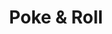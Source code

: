 ---
layout: place
title: "Poke & Roll"
permalink: /ohio/cuyahoga-falls/poke-roll.html
stateAbbr: OH
stateName: Ohio
cityName: Cuyahoga Falls
seo:
  name: "Poke & Roll"
  type: Restaurant
  links: https://www.eatpokenroll.com/
description: "Poke & Roll serves delicious sushi in Cuyahoga Falls, Ohio. Try fresh Japanese dishes for a great dining experience. Available for takeout, delivery, lunch, and dinner."
place_id: ChIJi8fFfhwnMYgRPQ1HLtbMMVU
photos:
  - name: >-
      places/ChIJi8fFfhwnMYgRPQ1HLtbMMVU/photos/AeeoHcIME_x0z3UiOWWx4yInhgy7x3GLF2JVGsb6xvd5nbLvugx4dN_Bi6ZcDow8fWr-A2GCFcA-Nl35pyRJbZ0NvJqxtVU0bTOB1kemIfTEFf35x4jNhm58r8PqeVWDHqkcGrdn0gzqKlUDkGkydNHmpUUIRJubf70Ud8C7Yw12V58Z1Fo9ZRvbcdSomnSkkTwLPW6P8dHEldQUdfEr5wCtCKReb0DK1ffgtd__cDi07PIVL0Kmh7vyF2Ure3nbsPuWRs1qPAwVQPlfA5PeUYOBHp0lNoP6jpnhn5JQCFuiZzK0Gg
    widthPx: 2048
    heightPx: 1152
    authorAttributions:
      - displayName: Poke & Roll
        uri: https://maps.google.com/maps/contrib/115611808872992162799
        photoUri: >-
          https://lh3.googleusercontent.com/a/ACg8ocL_UPHKijuOTS-NOkNv5T58N0XfphRl9CPIgmlbqYXFY7SOrA=s100-p-k-no-mo
    flagContentUri: >-
      https://www.google.com/local/imagery/report/?cb_client=maps_api_places.places_api&image_key=!1e10!2sAF1QipNI3cm8cjxW4V2SmFQPIntKmVzuTad5PEQmiymu&hl=en-US
    googleMapsUri: >-
      https://www.google.com/maps/place//data=!3m4!1e2!3m2!1sAF1QipNI3cm8cjxW4V2SmFQPIntKmVzuTad5PEQmiymu!2e10!4m2!3m1!1s0x8831271c7ec5c78b:0x5531ccd62e470d3d
  - name: >-
      places/ChIJi8fFfhwnMYgRPQ1HLtbMMVU/photos/AeeoHcLLe18Vq8whZLII8dMmm4UyC8PAr3jlzBz221iytypgBcox8UjrRG3i1csd9UB6Hu2beIFE3a4clkLi3nRLkGcFczi7dN92P4fIIi02xFtr7EdmreMDodejsxK05ZZvNRjlcH2f41YOUR8OT2wf9m606UHHgoxp5KVIj8kUxbX7Sx2qYUtjlmRqlOARzAXeAwo0zlXy7GE6Tn3x-6EJvpXocpCcUKhOzBGVyGIpGgh1K0DUbbivrVMT2EG8AdjRqRe_hqPjDI8-XoFugq2j3cF77jmhL2sAnvTrLNNDMpwj6A
    widthPx: 4800
    heightPx: 3091
    authorAttributions:
      - displayName: Poke & Roll
        uri: https://maps.google.com/maps/contrib/115611808872992162799
        photoUri: >-
          https://lh3.googleusercontent.com/a/ACg8ocL_UPHKijuOTS-NOkNv5T58N0XfphRl9CPIgmlbqYXFY7SOrA=s100-p-k-no-mo
    flagContentUri: >-
      https://www.google.com/local/imagery/report/?cb_client=maps_api_places.places_api&image_key=!1e10!2sAF1QipO4TB2XWHDF8bCaQySr5rz3gNbXSzZ40NY0hi1c&hl=en-US
    googleMapsUri: >-
      https://www.google.com/maps/place//data=!3m4!1e2!3m2!1sAF1QipO4TB2XWHDF8bCaQySr5rz3gNbXSzZ40NY0hi1c!2e10!4m2!3m1!1s0x8831271c7ec5c78b:0x5531ccd62e470d3d
  - name: >-
      places/ChIJi8fFfhwnMYgRPQ1HLtbMMVU/photos/AeeoHcKUBcpUKu-BY-MMtb96bRSqyYj4mkGS-0iFiC7PGM-vNi7cU1nDuiD0dW3ymPUxUF0ARHm5jlKTbTTQvmXluPNKqxKo4DWRGm5Z5VAIA2mD2yjs0AvzAPB7xvg90oZE1EveOJcVcL4CJtPXehzFk-JrEuS42tak-9cUYpr5UTOpyMEY754VtDOgtS20_cHBxb-1PEZ0YBeItNFJkqcPwithoDEUZDjDcCPjub_yOnDS6_Mfj-KhjgOBZmzKXVuJq6Eaw0_y4GVtatUitg0OjjslrFFtQH_OzBwAPAH4dx2rmdxG23hpVm0ReapaA6BTNMBRI0okloYL79CJ2GLWsgil3H0O3JLKbSGMgsrvnMQtOEdreKYEhVJM2bbiYkYEsB9_4ggC-NtWmjGCK1dZvqKvt6eWhnkGzSRwFyUq4D141g
    widthPx: 3000
    heightPx: 4000
    authorAttributions:
      - displayName: Toni Zumpano
        uri: https://maps.google.com/maps/contrib/116257261458139998425
        photoUri: >-
          https://lh3.googleusercontent.com/a/ACg8ocKo07MOg1EmpxVSRM7xxTLyUgTtuLmkmGdlsdsefXbkI6eipQ=s100-p-k-no-mo
    flagContentUri: >-
      https://www.google.com/local/imagery/report/?cb_client=maps_api_places.places_api&image_key=!1e10!2sCIHM0ogKEICAgIDdg--gAw&hl=en-US
    googleMapsUri: >-
      https://www.google.com/maps/place//data=!3m4!1e2!3m2!1sCIHM0ogKEICAgIDdg--gAw!2e10!4m2!3m1!1s0x8831271c7ec5c78b:0x5531ccd62e470d3d
  - name: >-
      places/ChIJi8fFfhwnMYgRPQ1HLtbMMVU/photos/AeeoHcIngIqsXyHDYJ_WFCZrLRQipyoUHy1SR9YVJhNZkG4F5-I-TUXV5Njg0veaZJ6o3FmnguczSpCVPTqgDLgxOS_Cer7KPzUX1TxYib3jor00zh3lA3CL_4uy66qD_ccUn45A4fh-G0ho-H0deZNYZbTQewpUlk2ezLHY0bsZQgmCdf06hK73NF7Ge9g0KXjxp57EXw1CYdUppBXcp05vX5ttVTLxiVp-PqHzc5OkJZ1TX2XKJQiWB5lKs54J3DZKfvekWgxYC-XvsRnltPcRv7q7-7Y19hQcJTj6rFe2MgKjILS32gfGDr_te5ruk3rb0hCCY8Bm3jO9kp0Nb-yByTMdGjBZzhumLCymJ_peMdD7CPWO-IIPTN72DSVP4d1nZ9xNJHaWinSDKHhd3yo9RIhEW2A4_eCwYF3wrFabBfSM8lP9
    widthPx: 3024
    heightPx: 4032
    authorAttributions:
      - displayName: Joseph Duran
        uri: https://maps.google.com/maps/contrib/103641081166241953104
        photoUri: >-
          https://lh3.googleusercontent.com/a-/ALV-UjWH_P2xL0p5JM-RJ_qTUKQau_Bkfc0fGJ0MMnsibhdb-OtkUXdXjg=s100-p-k-no-mo
    flagContentUri: >-
      https://www.google.com/local/imagery/report/?cb_client=maps_api_places.places_api&image_key=!1e10!2sCIHM0ogKEICAgIDJyIrz-QE&hl=en-US
    googleMapsUri: >-
      https://www.google.com/maps/place//data=!3m4!1e2!3m2!1sCIHM0ogKEICAgIDJyIrz-QE!2e10!4m2!3m1!1s0x8831271c7ec5c78b:0x5531ccd62e470d3d
  - name: >-
      places/ChIJi8fFfhwnMYgRPQ1HLtbMMVU/photos/AeeoHcKqptcRC8dnlNqAdQ0HPf5cBxJadoVUWL8n_aK383hJk6Bh9679zt59D7xl97qQQd1ZPzFBbU5jSp0RtsNoHTrORi_HyqQRuz6MVE1DIC_hGmiTxMVoUZ7klSK5E5KFPSJYFKD0QGQkHMfEnhCHjgqtoOpa33_oSh0gAgzchHEEAvNX5-7HHwPM_GWR9cGJxUqO1QIJjRPemBuk5I-x6AhbsanH8_8tyUUCp7iQxcQcYrpQg9WJQHeG8bDJWkY4ix8Gzgwv2aJAV8Eajch3Ht4S8GG7l3uXfRPPVs-Qfv1LYF7YpyQMjW273l40Od4yLAetrWJHH5xEoUSMtYYGvfmI_UlwM0SHE2PZSGVqAwCbXxewA3d0Tl3z-6dY3DRoaZkqv0C16P8v88oS8uJMXZcZKFZs6yQZqiE5sQ
    widthPx: 3000
    heightPx: 4000
    authorAttributions:
      - displayName: Kay Robe
        uri: https://maps.google.com/maps/contrib/118367163696003348399
        photoUri: >-
          https://lh3.googleusercontent.com/a-/ALV-UjW-k79ulwbcYAfAAjlD60HMtA8ZgNzMccc1hyO1R5LE5VleaJ3lsA=s100-p-k-no-mo
    flagContentUri: >-
      https://www.google.com/local/imagery/report/?cb_client=maps_api_places.places_api&image_key=!1e10!2sCIHM0ogKEICAgIDJurlz&hl=en-US
    googleMapsUri: >-
      https://www.google.com/maps/place//data=!3m4!1e2!3m2!1sCIHM0ogKEICAgIDJurlz!2e10!4m2!3m1!1s0x8831271c7ec5c78b:0x5531ccd62e470d3d
  - name: >-
      places/ChIJi8fFfhwnMYgRPQ1HLtbMMVU/photos/AeeoHcLryx94OnnwAThvdwXqXtHydNRKwyELttrg5SElpZg9QVgS0InLaK-bsMBzTSleZySUFOuSzOMXe9sWc8KVWkf5VzVYeHn04RCR9wp5ZgNNg6464K96x5-HJt03g42sXFPlJlds-kSi3kWrDgkHko5tiEGm8o3sXoghLyIdoKm3_fZkYfC6caBpqUdIdEEbtZcbk2A91vLqtZIJ7GvmTM2hW2ctN-i6UjPPBF2KebS3mxPOYmMtF6LVsJWXezc--WiXyX3WDzNPpcqp_tUOsej4B9u24EXz_wtBdFbpVYwn4p_gOYv77wSrXFYVlbV2j_r0xbTwPsdUOqoAErM1GLgi4iO42a8Ac9KK9WoKR-zwPs4jl7zcMC_iZPTKffVEzUkSOKEcSkQNlehPUcDrjEdjXk8iwYTdujA9CVyeHwZb-WbX
    widthPx: 3024
    heightPx: 4032
    authorAttributions:
      - displayName: Holly Newhouse
        uri: https://maps.google.com/maps/contrib/102255393598988983337
        photoUri: >-
          https://lh3.googleusercontent.com/a/ACg8ocLo2dp-N1o-yN1oMrOGnuH75zkn-1YJrWWeSd0Kr-v1C_wduQ=s100-p-k-no-mo
    flagContentUri: >-
      https://www.google.com/local/imagery/report/?cb_client=maps_api_places.places_api&image_key=!1e10!2sCIHM0ogKEICAgICrvqP8iQE&hl=en-US
    googleMapsUri: >-
      https://www.google.com/maps/place//data=!3m4!1e2!3m2!1sCIHM0ogKEICAgICrvqP8iQE!2e10!4m2!3m1!1s0x8831271c7ec5c78b:0x5531ccd62e470d3d
  - name: >-
      places/ChIJi8fFfhwnMYgRPQ1HLtbMMVU/photos/AeeoHcKtT9BMnUuVU1DuEdeEzYdN78uaHNstc1X0NZGmZTiV2Eua2Rdvx8vVYxoDPHY1E1K1OkZWifVkETuacRohmFRFXai9UO2FNXpicR-SMjaHFv11x9xMY6WsdUIPNW1QPiwYFV-vyfEjeBCeFIJRFQISRog6loBc-oUvG_99zqaBDg9a5cBUMMdDAv7RrjY8v9xIDOOHOKsO5WO61SEzl0DzURxxHhRNNHI5MveVgB4VpsZsYTolc5v4H-4pA3FtxGj1Mm27NAE5_wOEuqfXYNwAuGrVn9KaQxqhegv05Z8o_2ZRi-kYWvWZzFeii0IJbyCUgK5KW5zbPVJL995KR_Udb7m0-qBQDIXyJRJHMbZcX6P5R7kqcFVLxiF0JKZ3JylzPOy2uXLkk9pc_Ro3hMm9bTexWEwSmnJAJFNgiUQ
    widthPx: 2601
    heightPx: 2601
    authorAttributions:
      - displayName: Breanna Lowery
        uri: https://maps.google.com/maps/contrib/108421808283299385198
        photoUri: >-
          https://lh3.googleusercontent.com/a/ACg8ocLm5eBUA9nMmFj-dG5XWUiI6cKe4f8N7QjscaZzM2Oc00v6SQ=s100-p-k-no-mo
    flagContentUri: >-
      https://www.google.com/local/imagery/report/?cb_client=maps_api_places.places_api&image_key=!1e10!2sCIHM0ogKEICAgICJuu6scQ&hl=en-US
    googleMapsUri: >-
      https://www.google.com/maps/place//data=!3m4!1e2!3m2!1sCIHM0ogKEICAgICJuu6scQ!2e10!4m2!3m1!1s0x8831271c7ec5c78b:0x5531ccd62e470d3d
  - name: >-
      places/ChIJi8fFfhwnMYgRPQ1HLtbMMVU/photos/AeeoHcLXc6XZiDilngELqpTu-Ramo-Gmqq1bMSMXjmvACL3biTNvK9wGbpI4-ltIRHaCF4me0sfM5F7Uwkv003bHbwYXlfjDGp3vw8YMUV5XCI07g0s2ed-La9B3mCNnCTl9p-pu6496OdLJymHc_o_3S6mq5DH9APLdnxotG3kTFL1LngPaCKW5BmckTdvXw74dHp0x6pd5qS2eUnUGlCPsqYwNWGQnjKDN4akfb7d9k3D11lF6ibjYoASwHzeQkdoFrOOmx3GHaMxmpVDnb16dqc4bqRF1XMFTHlhkQqbbgmtsqPzPXONT2pZsAg7h4q-vjGdJokcJAC4UUHcH0F-QfZwJaFmtaIn__wiQ_1GLqriTx-wstsQQcpB09SeRawKfBwrP2JaTcqbY-uSvXSzwGyX6dsPt0O9BB5kd5x01HeYKUQ
    widthPx: 4032
    heightPx: 2268
    authorAttributions:
      - displayName: Erik
        uri: https://maps.google.com/maps/contrib/111190452313008083072
        photoUri: >-
          https://lh3.googleusercontent.com/a/ACg8ocKvfbQRchOubV8qIUjDGJQAhcpjDob7FvsEiaSwcVpTJn6bIA=s100-p-k-no-mo
    flagContentUri: >-
      https://www.google.com/local/imagery/report/?cb_client=maps_api_places.places_api&image_key=!1e10!2sCIHM0ogKEICAgID97_T1Fg&hl=en-US
    googleMapsUri: >-
      https://www.google.com/maps/place//data=!3m4!1e2!3m2!1sCIHM0ogKEICAgID97_T1Fg!2e10!4m2!3m1!1s0x8831271c7ec5c78b:0x5531ccd62e470d3d
  - name: >-
      places/ChIJi8fFfhwnMYgRPQ1HLtbMMVU/photos/AeeoHcJe0lNPe3sSeWl0rs-tu7O6HwQsAS68-bDwW9eT2qq6g8r5NmRrKpsOAnXU8aaAFrAvfgnnYY7sDV1ec0ty02f54gQW5Ye60OKZ7K9wwfk5w57QUWqeL3oQZt7e1JwniEBBWvNSgsEsNbYdqIU87ix-IadxFPLqJzK1UMZvW5KStBwleW-ebrFfcwzgioLntEMg_7aSbVTcLb-UXIVDF6Bi5UfSxPapXmdfxyrAS7UiDFaVjfucTg2imOZe340EXWfE2Y9354ig2poD50I7KqbZ2JnVnT8CEMM6KdY4yMdZp_swGNz5K6Gyw9aWr5B4J7ZD4LJZTNpa82bm9K6aQ4LW9n6U7-JNhP9ntMue6U5t1wCoBf_sSVei0znHidFhFrBXDUyTD4__ffSnj63G80FYX7-J3XcziBGh2MSt2nZZfmxu
    widthPx: 4032
    heightPx: 2268
    authorAttributions:
      - displayName: Erik
        uri: https://maps.google.com/maps/contrib/111190452313008083072
        photoUri: >-
          https://lh3.googleusercontent.com/a/ACg8ocKvfbQRchOubV8qIUjDGJQAhcpjDob7FvsEiaSwcVpTJn6bIA=s100-p-k-no-mo
    flagContentUri: >-
      https://www.google.com/local/imagery/report/?cb_client=maps_api_places.places_api&image_key=!1e10!2sCIHM0ogKEICAgID97_T1ugE&hl=en-US
    googleMapsUri: >-
      https://www.google.com/maps/place//data=!3m4!1e2!3m2!1sCIHM0ogKEICAgID97_T1ugE!2e10!4m2!3m1!1s0x8831271c7ec5c78b:0x5531ccd62e470d3d
  - name: >-
      places/ChIJi8fFfhwnMYgRPQ1HLtbMMVU/photos/AeeoHcJdpfV27RYtezeTRMnI3iMKxoG3Ao_nhP-VU0hwxVFzPJ10JGP0_prM_IPUztMJd43l9YaNAwvPTjqeFjwezCQVAyPRpraDjCbMHqPfzF9mK8BEJPPOE2I5fn5RvUjNkyeKK5e8l1E7BdHLIt-sRTkTjcFsa0mDOHNx4P86_C_4zauS_Q0z2-jC9ZvvZ06iiCWnoZrR4AEtb1liw08EPps4G242YoxzUprzp8kyOfi6_AiF1f77NaPbHftiMqLs_NCzaiCzutmQGqlN1EppzqZALtS21zq-VPvqo1TMIp20dSg_3YTbKnyARr_8uru7FpGB6VriakJOfjHo0GmtiJM31-bGa3MmlG56oja0NQme-QXtVJ56LukT52znKrjs1yX39xNNRGy5bWGNXjtksQvMOB1Dw-YFownUay8uSI2WBqk
    widthPx: 1080
    heightPx: 1920
    authorAttributions:
      - displayName: Kate Karelina
        uri: https://maps.google.com/maps/contrib/116539309314962398957
        photoUri: >-
          https://lh3.googleusercontent.com/a-/ALV-UjUZhUAgoH0yt5mF4h9YZ23A3kVD-QDjF3yWLArSrDmtxQJ5UjUqrA=s100-p-k-no-mo
    flagContentUri: >-
      https://www.google.com/local/imagery/report/?cb_client=maps_api_places.places_api&image_key=!1e10!2sCIHM0ogKEICAgIDpvu_j1QE&hl=en-US
    googleMapsUri: >-
      https://www.google.com/maps/place//data=!3m4!1e2!3m2!1sCIHM0ogKEICAgIDpvu_j1QE!2e10!4m2!3m1!1s0x8831271c7ec5c78b:0x5531ccd62e470d3d
address: Parking lot, 3464 Hudson Dr Ste 101, Cuyahoga Falls, OH 44221, USA
street: Parking lot, 3464 Hudson Dr Ste 101
city: Cuyahoga Falls
state: OH
zip: '44221'
country: USA
neighborhood: null
latitude: '41.162815'
longitude: '-81.477739'
accessibility_options:
  wheelchairAccessibleParking: true
  wheelchairAccessibleEntrance: true
  wheelchairAccessibleRestroom: true
  wheelchairAccessibleSeating: true
business_status: OPERATIONAL
name: Poke & Roll
google_maps_links:
  directionsUri: >-
    https://www.google.com/maps/dir//''/data=!4m7!4m6!1m1!4e2!1m2!1m1!1s0x8831271c7ec5c78b:0x5531ccd62e470d3d!3e0
  placeUri: https://maps.google.com/?cid=6138912987354172733
  writeAReviewUri: >-
    https://www.google.com/maps/place//data=!4m3!3m2!1s0x8831271c7ec5c78b:0x5531ccd62e470d3d!12e1
  reviewsUri: >-
    https://www.google.com/maps/place//data=!4m4!3m3!1s0x8831271c7ec5c78b:0x5531ccd62e470d3d!9m1!1b1
  photosUri: >-
    https://www.google.com/maps/place//data=!4m3!3m2!1s0x8831271c7ec5c78b:0x5531ccd62e470d3d!10e5
primary_type: Restaurant
opening_hours:
  regular: null
  current: null
secondary_opening_hours:
  regular:
    weekdayDescriptions: null
    type: null
  current:
    weekdayDescriptions: null
    type: null
phone: (330) 615-2666
price_level: PRICE_LEVEL_MODERATE
price_range: $10 &ndash; $20
rating: '4.0'
rating_count: 65
website: https://www.eatpokenroll.com/
reviews:
  - name: >-
      places/ChIJi8fFfhwnMYgRPQ1HLtbMMVU/reviews/ChZDSUhNMG9nS0VJQ0FnTURJOHVhX1h3EAE
    relativePublishTimeDescription: in the last week
    rating: 2
    text:
      text: >-
        The food is great but you never get a consistent amount of food
        depending on who makes your bowl. I was given half the amount of food my
        co-worker was given and I payed more for my bowl. The guy that made my
        bowl had his AirPods in and I kept having to repeat myself when he was
        taking my order because he wasn’t paying attention. I won’t be coming
        back for a while unfortunately because the food is good, but it’s too
        expensive to be skimped out of half of my food.


        Also, my co-worker had a metal staple in her food.
      languageCode: en
    originalText:
      text: >-
        The food is great but you never get a consistent amount of food
        depending on who makes your bowl. I was given half the amount of food my
        co-worker was given and I payed more for my bowl. The guy that made my
        bowl had his AirPods in and I kept having to repeat myself when he was
        taking my order because he wasn’t paying attention. I won’t be coming
        back for a while unfortunately because the food is good, but it’s too
        expensive to be skimped out of half of my food.


        Also, my co-worker had a metal staple in her food.
      languageCode: en
    authorAttribution:
      displayName: Danielle Hooten
      uri: https://www.google.com/maps/contrib/116710390433742777913/reviews
      photoUri: >-
        https://lh3.googleusercontent.com/a-/ALV-UjX4nIfPiyA3OkLlyKOXTUdO-FkCGosd5wt-MA_rR13vLMBGY6rpOA=s128-c0x00000000-cc-rp-mo
    publishTime: '2025-04-08T16:58:16.302261Z'
    flagContentUri: >-
      https://www.google.com/local/review/rap/report?postId=ChZDSUhNMG9nS0VJQ0FnTURJOHVhX1h3EAE&d=17924085&t=1
    googleMapsUri: >-
      https://www.google.com/maps/reviews/data=!4m6!14m5!1m4!2m3!1sChZDSUhNMG9nS0VJQ0FnTURJOHVhX1h3EAE!2m1!1s0x8831271c7ec5c78b:0x5531ccd62e470d3d
  - name: >-
      places/ChIJi8fFfhwnMYgRPQ1HLtbMMVU/reviews/ChdDSUhNMG9nS0VJQ0FnSUNydnNPRzBBRRAB
    relativePublishTimeDescription: 9 months ago
    rating: 5
    text:
      text: >-
        Stopped by on Sunday to get a light lunch. The employees provided
        excellent customer service. Clean restaurant, larger portions than other
        Poke bowl places I’ve been to. I had so much left over! The free boba
        tea deal with a bowl was a great surprise too. Awesome place, can’t wait
        to come again.
      languageCode: en
    originalText:
      text: >-
        Stopped by on Sunday to get a light lunch. The employees provided
        excellent customer service. Clean restaurant, larger portions than other
        Poke bowl places I’ve been to. I had so much left over! The free boba
        tea deal with a bowl was a great surprise too. Awesome place, can’t wait
        to come again.
      languageCode: en
    authorAttribution:
      displayName: Holly Newhouse
      uri: https://www.google.com/maps/contrib/102255393598988983337/reviews
      photoUri: >-
        https://lh3.googleusercontent.com/a/ACg8ocLo2dp-N1o-yN1oMrOGnuH75zkn-1YJrWWeSd0Kr-v1C_wduQ=s128-c0x00000000-cc-rp-mo
    publishTime: '2024-07-07T17:17:00.775665Z'
    flagContentUri: >-
      https://www.google.com/local/review/rap/report?postId=ChdDSUhNMG9nS0VJQ0FnSUNydnNPRzBBRRAB&d=17924085&t=1
    googleMapsUri: >-
      https://www.google.com/maps/reviews/data=!4m6!14m5!1m4!2m3!1sChdDSUhNMG9nS0VJQ0FnSUNydnNPRzBBRRAB!2m1!1s0x8831271c7ec5c78b:0x5531ccd62e470d3d
  - name: >-
      places/ChIJi8fFfhwnMYgRPQ1HLtbMMVU/reviews/ChdDSUhNMG9nS0VJQ0FnSUR2MF9ES3F3RRAB
    relativePublishTimeDescription: 3 months ago
    rating: 2
    text:
      text: >-
        I’ve been here maybe 4 times now. I’ve always gotten bowls and they’re
        decent. Today I got a bowl with salmon and ended up having to ask for a
        refund because it tasted rotten and I didn’t keep eating it.


        I think they prep a day+ ahead with their food and don’t quality control
        it enough. They were very polite and refunded me when I called to inform
        them about this. The employees are kind and nice to talk to every time
        I’ve been in.


        I just want to be honest and say this place is not consistent with their
        food and the quality and most importantly with raw fish, the safety, of
        the food is questionable and random. I’m praying I don’t get sick from
        what salmon I did eat as I have a sensitive stomach.
      languageCode: en
    originalText:
      text: >-
        I’ve been here maybe 4 times now. I’ve always gotten bowls and they’re
        decent. Today I got a bowl with salmon and ended up having to ask for a
        refund because it tasted rotten and I didn’t keep eating it.


        I think they prep a day+ ahead with their food and don’t quality control
        it enough. They were very polite and refunded me when I called to inform
        them about this. The employees are kind and nice to talk to every time
        I’ve been in.


        I just want to be honest and say this place is not consistent with their
        food and the quality and most importantly with raw fish, the safety, of
        the food is questionable and random. I’m praying I don’t get sick from
        what salmon I did eat as I have a sensitive stomach.
      languageCode: en
    authorAttribution:
      displayName: Cacomagen
      uri: https://www.google.com/maps/contrib/116444957296484934882/reviews
      photoUri: >-
        https://lh3.googleusercontent.com/a-/ALV-UjXOYnQuJiyYin9KDCa7ri5k3umk7jSFmz6dg_UZeQrXGdKuUlZX=s128-c0x00000000-cc-rp-mo-ba4
    publishTime: '2024-12-23T19:56:48.224021Z'
    flagContentUri: >-
      https://www.google.com/local/review/rap/report?postId=ChdDSUhNMG9nS0VJQ0FnSUR2MF9ES3F3RRAB&d=17924085&t=1
    googleMapsUri: >-
      https://www.google.com/maps/reviews/data=!4m6!14m5!1m4!2m3!1sChdDSUhNMG9nS0VJQ0FnSUR2MF9ES3F3RRAB!2m1!1s0x8831271c7ec5c78b:0x5531ccd62e470d3d
  - name: >-
      places/ChIJi8fFfhwnMYgRPQ1HLtbMMVU/reviews/ChZDSUhNMG9nS0VJQ0FnSURKeUlyek9REAE
    relativePublishTimeDescription: a year ago
    rating: 2
    text:
      text: >-
        Don’t expect much from the hyped up sushi burrito.

        For one, it is tiny. They only use 1 sheet of the seaweed paper that it
        can’t be rolled properly.

        As soon as you take the wrapper off to eat it, it immediately starts
        falling apart and creating a mess.

        On top of that, the seaweed paper was rubbery to bite into.

        Most definitely not worth $13.99


        It might be better made if they use 2 sheets of seaweed paper to give it
        more clearance for rolling it up. I believe that would make it more
        secure and not fall apart.


        The strawberry boba tea that the girl offered was very bland and
        unsweet.


        I would say if you eat here, you’ll have a better luck with the poke
        bowls, because you can’t really mess that up.
      languageCode: en
    originalText:
      text: >-
        Don’t expect much from the hyped up sushi burrito.

        For one, it is tiny. They only use 1 sheet of the seaweed paper that it
        can’t be rolled properly.

        As soon as you take the wrapper off to eat it, it immediately starts
        falling apart and creating a mess.

        On top of that, the seaweed paper was rubbery to bite into.

        Most definitely not worth $13.99


        It might be better made if they use 2 sheets of seaweed paper to give it
        more clearance for rolling it up. I believe that would make it more
        secure and not fall apart.


        The strawberry boba tea that the girl offered was very bland and
        unsweet.


        I would say if you eat here, you’ll have a better luck with the poke
        bowls, because you can’t really mess that up.
      languageCode: en
    authorAttribution:
      displayName: Joseph Duran
      uri: https://www.google.com/maps/contrib/103641081166241953104/reviews
      photoUri: >-
        https://lh3.googleusercontent.com/a-/ALV-UjWH_P2xL0p5JM-RJ_qTUKQau_Bkfc0fGJ0MMnsibhdb-OtkUXdXjg=s128-c0x00000000-cc-rp-mo-ba3
    publishTime: '2023-07-09T20:26:01.201481Z'
    flagContentUri: >-
      https://www.google.com/local/review/rap/report?postId=ChZDSUhNMG9nS0VJQ0FnSURKeUlyek9REAE&d=17924085&t=1
    googleMapsUri: >-
      https://www.google.com/maps/reviews/data=!4m6!14m5!1m4!2m3!1sChZDSUhNMG9nS0VJQ0FnSURKeUlyek9REAE!2m1!1s0x8831271c7ec5c78b:0x5531ccd62e470d3d
  - name: >-
      places/ChIJi8fFfhwnMYgRPQ1HLtbMMVU/reviews/ChZDSUhNMG9nS0VJQ0FnSUNQa05udkpBEAE
    relativePublishTimeDescription: 4 months ago
    rating: 3
    text:
      text: >-
        The food was fine but kinda mid. Don't get the sushi burrito. It's a
        waste of money and less food than if you got a bowl.
      languageCode: en
    originalText:
      text: >-
        The food was fine but kinda mid. Don't get the sushi burrito. It's a
        waste of money and less food than if you got a bowl.
      languageCode: en
    authorAttribution:
      displayName: Olivia Woodland
      uri: https://www.google.com/maps/contrib/105934931415187395595/reviews
      photoUri: >-
        https://lh3.googleusercontent.com/a/ACg8ocIeByBHFLL86RWCiEJOZfoCzSJwKU3dSkTokhGzI6UX0eBhPA=s128-c0x00000000-cc-rp-mo-ba4
    publishTime: '2024-11-20T20:23:49.672122Z'
    flagContentUri: >-
      https://www.google.com/local/review/rap/report?postId=ChZDSUhNMG9nS0VJQ0FnSUNQa05udkpBEAE&d=17924085&t=1
    googleMapsUri: >-
      https://www.google.com/maps/reviews/data=!4m6!14m5!1m4!2m3!1sChZDSUhNMG9nS0VJQ0FnSUNQa05udkpBEAE!2m1!1s0x8831271c7ec5c78b:0x5531ccd62e470d3d
parking_options:
  freeParkingLot: true
  freeStreetParking: true
  valetParking: false
payment_options:
  acceptsCreditCards: true
  acceptsDebitCards: true
  acceptsCashOnly: false
  acceptsNfc: true
allow_dogs: null
curbside_pickup: null
delivery: true
dine_in: true
good_for_children: null
good_for_groups: null
good_for_sports: false
live_music: false
menu_for_children: true
outdoor_seating: null
reservable: null
restroom: true
serves_beer: null
serves_breakfast: null
serves_brunch: null
serves_cocktails: null
serves_coffee: null
serves_dinner: true
serves_dessert: null
serves_lunch: true
serves_vegetarian_food: null
serves_wine: null
takeout: true
summary: null

---